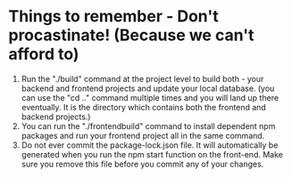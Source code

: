 # Things to remember - Don't procastinate! (Because we can't afford to)
1. Run the "./build" command at the project level to build both - your backend and frontend projects and update your local database. (you can use the "cd .." command multiple times and you will land up there eventually. It is the directory which contains both the frontend and backend projects.)
2. You can run the "./frontendbuild" command to install dependent npm packages and run your frontend project all in the same command. 
3. Do not ever commit the package-lock.json file. It will automatically be generated when you run the npm start function on the front-end. Make sure you remove this file before you commit any of your changes.
